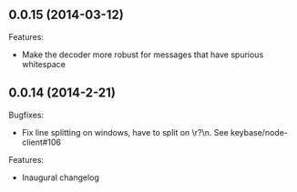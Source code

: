 ## 0.0.15 (2014-03-12)

Features:

  - Make the decoder more robust for messages that have spurious whitespace

## 0.0.14 (2014-2-21)

Bugfixes:

  - Fix line splitting on windows, have to split on \r?\n.
    See keybase/node-client#106

Features:

  - Inaugural changelog
